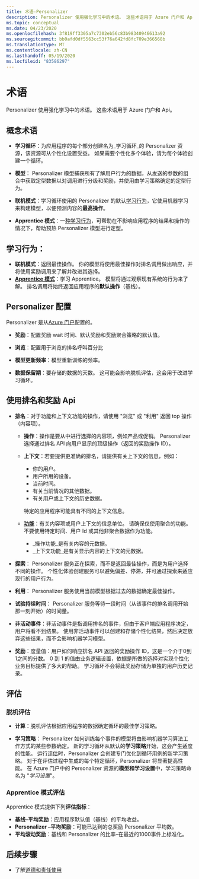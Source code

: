 ```yaml
---
title: 术语-Personalizer
description: Personalizer 使用强化学习中的术语。 这些术语用于 Azure 门户和 Api。
ms.topic: conceptual
ms.date: 04/23/2020
ms.openlocfilehash: 3f819ff3305a7c7302eb56c83b98340946613a92
ms.sourcegitcommit: bb0afd0df5563cc53f76a642fd8fc709e366568b
ms.translationtype: MT
ms.contentlocale: zh-CN
ms.lasthandoff: 05/19/2020
ms.locfileid: "83586297"
---
```

# <a name="terminology"></a>术语

Personalizer 使用强化学习中的术语。 这些术语用于 Azure 门户和 Api。

## <a name="conceptual-terminology"></a>概念术语

* **学习循环**：为应用程序的每个部分创建名为_学习循环_的 Personalizer 资源，该资源可从个性化设置受益。 如果需要个性化多个体验，请为每个体验创建一个循环。

* **模型**： Personalizer 模型捕获所有了解用户行为的数据，从发送的参数的组合中获取定型数据以对调用进行分级和奖励，并使用由学习策略确定的定型行为。

* **联机模式**：学习循环使用的 Personalizer 的默认[学习行为](#learning-behavior)，它使用机器学习来构建模型，以便预测内容的**最高操作**。

* **Apprentice 模式**：一[种学习行为](#learning-behavior)，可帮助在不影响应用程序的结果和操作的情况下，帮助预热 Personalizer 模型进行定型。

## <a name="learning-behavior"></a>学习行为：

* **联机模式**：返回最佳操作。 你的模型将使用最佳操作对排名调用做出响应，并将使用奖励调用来了解并改进其选择。
* **[Apprentice 模式](concept-apprentice-mode.md)**：学习 Apprentice。 模型将通过观察现有系统的行为来了解。 排名调用将始终返回应用程序的**默认操作**（基线）。

## <a name="personalizer-configuration"></a>Personalizer 配置

Personalizer 是从[Azure 门户](https://portal.azure.com)配置的。

* **奖励**：配置奖励 wait 时间、默认奖励和奖励聚合策略的默认值。

* **浏览**：配置用于浏览的排名呼叫百分比

* **模型更新频率**：模型重新训练的频率。

* **数据保留期**：要存储的数据的天数。 这可能会影响脱机评估，这会用于改进学习循环。

## <a name="use-rank-and-reward-apis"></a>使用排名和奖励 Api

* **排名**：对于功能和上下文功能的操作，请使用 "浏览" 或 "利用" 返回 top 操作（内容项）。

    * **操作**：操作是要从中进行选择的内容项，例如产品或促销。 Personalizer 选择通过排名 API 向用户显示的顶级操作（返回的奖励操作 ID）。

    * **上下文**：若要提供更准确的排名，请提供有关上下文的信息，例如：
        * 你的用户。
        * 用户所用的设备。
        * 当前时间。
        * 有关当前情况的其他数据。
        * 有关用户或上下文的历史数据。

        特定的应用程序可能具有不同的上下文信息。

    * **[功能](concepts-features.md)**：有关内容项或用户上下文的信息单位。 请确保仅使用聚合的功能。 不要使用特定时间、用户 Id 或其他非聚合数据作为功能。

        * _操作功能_是有关内容的元数据。
        * _上下文功能_是有关显示内容的上下文的元数据。

* **探索**： Personalizer 服务正在探索，而不是返回最佳操作，而是为用户选择不同的操作。 个性化体验创建服务可以避免偏差、停滞，并可通过探索来适应现行的用户行为。

* **利用**： Personalizer 服务使用当前模型根据过去的数据确定最佳操作。

* **试验持续时间**： Personalizer 服务等待一段时间（从该事件的排名调用开始那一刻开始）的时间量。

* **非活动事件**：非活动事件是指调用排名的事件，但由于客户端应用程序决定，用户将看不到结果。 使用非活动事件可以创建和存储个性化结果，然后决定放弃这些结果，而不会影响机器学习模型。


* **奖励**：度量值：用户如何响应排名 API 返回的奖励操作 ID，这是一个介于0到1之间的分数。 0 到 1 的值由业务逻辑设置，依据是所做的选择对实现个性化业务目标提供了多大的帮助。 学习循环不会将此奖励存储为单独的用户历史记录。

## <a name="evaluations"></a>评估

### <a name="offline-evaluations"></a>脱机评估

* **计算**：脱机评估根据应用程序的数据确定循环的最佳学习策略。

* **学习策略**： Personalizer 如何训练每个事件的模型将由影响机器学习算法工作方式的某些参数确定。 新的学习循环从默认的**学习策略**开始，这会产生适度的性能。 运行[评估](concepts-offline-evaluation.md)时，Personalizer 会创建专门优化到循环用例的新学习策略。 对于在评估过程中生成的每个特定循环，Personalizer 将显著提高性能。 在 Azure 门户中的 Personalizer 资源的**模型和学习设置**中，学习策略命名为 "_学习设置_"。

### <a name="apprentice-mode-evaluations"></a>Apprentice 模式评估

Apprentice 模式提供下列**评估指标**：
* **基线–平均奖励**：应用程序默认值（基线）的平均收益。
* **Personalizer –平均奖励**：可能已达到的总奖励 Personalizer 平均数。
* **平均滚动奖励**：基线和 Personalizer 的比率–在最近的1000事件上标准化。

## <a name="next-steps"></a>后续步骤

* 了解[道德和责任使用](ethics-responsible-use.md)